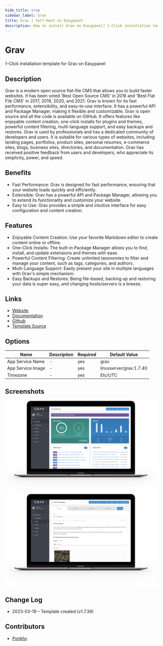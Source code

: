 ```yaml
---
hide_title: true
sidebar_label: Grav
title: Grav | Self-Host on Easypanel
description: How to install Grav on Easypanel? 1-Click installation template for Grav on Easypanel
---
```


<!-- generated -->

# Grav

1-Click installation template for Grav on Easypanel

## Description

Grav is a modern open source flat-file CMS that allows you to build faster websites. It has been voted &#39;Best Open Source CMS&#39; in 2016 and &#39;Best Flat File CMS&#39; in 2017, 2019, 2020, and 2021. Grav is known for its fast performance, extensibility, and easy-to-use interface. It has a powerful API and Package Manager, making it flexible and customizable. Grav is open source and all the code is available on GitHub. It offers features like enjoyable content creation, one-click installs for plugins and themes, powerful content filtering, multi-language support, and easy backups and restores. Grav is used by professionals and has a dedicated community of developers and users. It is suitable for various types of websites, including landing pages, portfolios, product sites, personal resumes, e-commerce sites, blogs, business sites, directories, and documentation. Grav has received positive feedback from users and developers, who appreciate its simplicity, power, and speed.

## Benefits

- Fast Performance: Grav is designed for fast performance, ensuring that your website loads quickly and efficiently.
- Extensible: Grav has a powerful API and Package Manager, allowing you to extend its functionality and customize your website.
- Easy to Use: Grav provides a simple and intuitive interface for easy configuration and content creation.

## Features

- Enjoyable Content Creation: Use your favorite Markdown editor to create content online or offline.
- One-Click Installs: The built-in Package Manager allows you to find, install, and update extensions and themes with ease.
- Powerful Content Filtering: Create unlimited taxonomies to filter and manage your content, such as tags, categories, and authors.
- Multi-Language Support: Easily present your site in multiple languages with Grav's simple mechanism.
- Easy Backups and Restores: Being file-based, backing up and restoring your data is super easy, and changing hosts/servers is a breeze.

## Links

- [Website](https://getgrav.org)
- [Documentation](https://learn.getgrav.org)
- [Github](https://github.com/getgrav/grav)
- [Template Source](https://github.com/easypanel-io/templates/tree/main/templates/grav)

## Options

Name | Description | Required | Default Value
-|-|-|-
App Service Name | - | yes | grav
App Service Image | - | yes | linuxserver/grav:1.7.40
Timezone | - | yes | Etc/UTC

## Screenshots

![Grav Screenshot](./assets/screenshot1.png)
![Grav Screenshot](./assets/screenshot2.png)

## Change Log

- 2023-03-19 – Template created (v1.7.39)

## Contributors

- [Ponkhy](https://github.com/Ponkhy)
